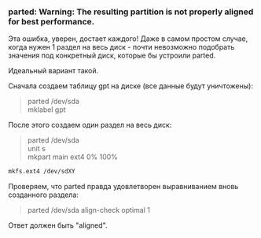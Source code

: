 ### parted: Warning: The resulting partition is not properly aligned for best performance.

Эта ошибка, уверен, достает каждого! Даже в самом простом случае, когда нужен 1 раздел на весь диск - почти невозможно подобрать значения под конкретный диск, которые бы устроили parted.  
  
Идеальный вариант такой.  
  
Сначала создаем таблицу gpt на диске (все данные будут уничтожены):  

> parted /dev/sda  
> mklabel gpt

  
После этого создаем один раздел на весь диск:  

> parted /dev/sda  
> unit s  
> mkpart main ext4 0% 100%

```sh
mkfs.ext4 /dev/sdXY
```

Проверяем, что parted правда удовлетворен выравниванием вновь созданного раздела:  

> parted /dev/sda align-check optimal 1

Ответ должен быть "aligned".